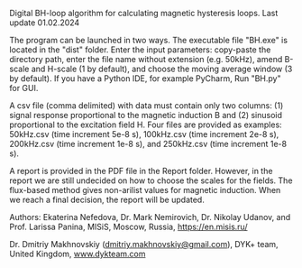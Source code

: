 Digital BH-loop algorithm for calculating magnetic hysteresis loops. Last update 01.02.2024

The program can be launched in two ways. The executable file "BH.exe" is located in the "dist" folder. Enter the input parameters: copy-paste the directory path, enter the file name without extension (e.g. 50kHz), amend B-scale and H-scale (1 by default), and choose the moving average window (3 by default). If you have a Python IDE, for example PyCharm, Run "BH.py" for GUI. 

A csv file (comma delimited) with data must contain only two columns: (1) signal response proportional to the magnetic induction B and (2) sinusoid proportional to the excitation field H. Four files are provided as examples: 50kHz.csv (time increment 5e-8 s), 100kHz.csv (time increment 2e-8 s), 200kHz.csv (time increment 1e-8 s), and 250kHz.csv (time increment 1e-8 s).

A report is provided in the PDF file in the Report folder. However, in the report we are still undecided on how to choose the scales for the fields. The flux-based method gives non-arilist values for magnetic induction. When we reach a final decision, the report will be updated.

Authors:
Ekaterina Nefedova, Dr. Mark Nemirovich, Dr. Nikolay Udanov, and Prof. Larissa Panina,
MISiS, Moscow, Russia, https://en.misis.ru/

Dr. Dmitriy Makhnovskiy (dmitriy.makhnovskiy@gmail.com),
DYK+ team, United Kingdom, www.dykteam.com
